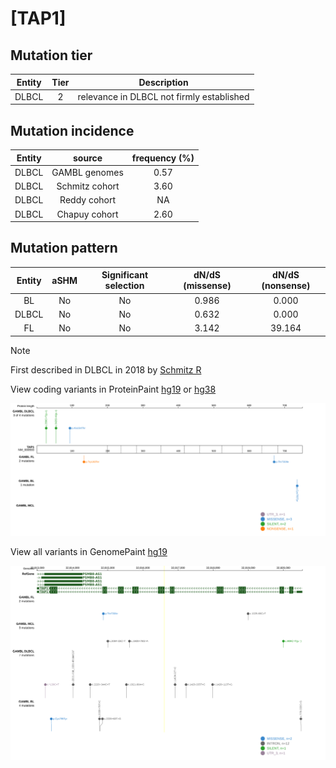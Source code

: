 # [TAP1]

## Mutation tier

|Entity|Tier|Description                              |
|:------:|:----:|-----------------------------------------|
|DLBCL |2   |relevance in DLBCL not firmly established|
## Mutation incidence

|Entity|source        |frequency (%)|
|:------:|:--------------:|:-------------:|
|DLBCL |GAMBL genomes |0.57         |
|DLBCL |Schmitz cohort|3.60         |
|DLBCL |Reddy cohort  |  NA         |
|DLBCL |Chapuy cohort |2.60         |

## Mutation pattern

|Entity|aSHM|Significant selection|dN/dS (missense)|dN/dS (nonsense)|
|:------:|:----:|:---------------------:|:----------------:|:----------------:|
|BL    |No  |No                   |0.986           | 0.000          |
|DLBCL |No  |No                   |0.632           | 0.000          |
|FL    |No  |No                   |3.142           |39.164          |


> [!NOTE]
> First described in DLBCL in 2018 by [Schmitz R](https://pubmed.ncbi.nlm.nih.gov/29641966)

View coding variants in ProteinPaint [hg19](https://www.bcgsc.ca/downloads/morinlab/GAMBL/test/genes/TAP1_protein.html)  or [hg38](https://www.bcgsc.ca/downloads/morinlab/GAMBL/test/genes/TAP1_protein_hg38.html)

![image](images/proteinpaint/TAP1_NM_000593.svg)

View all variants in GenomePaint [hg19](https://www.bcgsc.ca/downloads/morinlab/GAMBL/test/genes/TAP1.html)

![image](images/proteinpaint/TAP1.svg)
